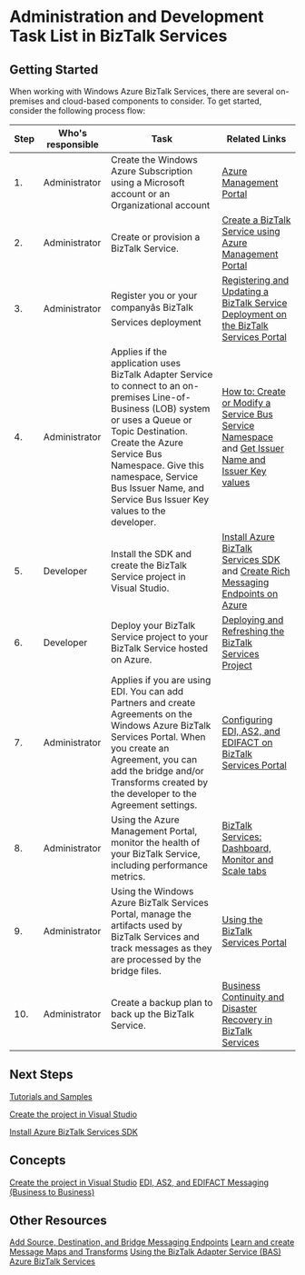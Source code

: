 <properties 
	pageTitle="Administration and Development Task List in BizTalk Services | Windows Azure BizTalk Services" 
	description="" 
	services="biztalk-services" 
	documentationCenter="" 
	authors="msftman" 
	manager="dwrede" 
	editor="cgronlun"/>

<tags
	ms.service="biztalk-services"
	ms.date="12/02/2015"
	wacn.date=""/>

# Administration and Development Task List in BizTalk Services  

## Getting Started
When working with Windows Azure BizTalk Services, there are several on-premises and cloud-based components to consider. To get started, consider the following process flow:  

|Step|Who's responsible|Task|Related Links|
|----|----|----|----|
1.|Administrator|Create the Windows Azure Subscription using a Microsoft account or an Organizational account|[Azure Management Portal](https://manage.windowsazure.cn/)|
|2.|Administrator|Create or provision a BizTalk Service.|[Create a BizTalk Service using Azure Management Portal](http://go.microsoft.com/fwlink/p/?LinkID=302280)|
|3.|Administrator|Register you or your companyâs BizTalk Services deployment|[Registering and Updating a BizTalk Service Deployment on the BizTalk Services Portal](https://msdn.microsoft.com/zh-cn/library/azure/hh689837.aspx)|
|4.|Administrator|Applies if the application uses BizTalk Adapter Service to connect to an on-premises Line-of-Business (LOB) system or uses a Queue or Topic Destination.  Create the Azure Service Bus Namespace. Give this namespace, Service Bus Issuer Name, and Service Bus Issuer Key values to the developer.|[How to: Create or Modify a Service Bus Service Namespace]() and [Get Issuer Name and Issuer Key values]()|
|5.|Developer|Install the SDK and create the BizTalk Service project in Visual Studio.|[Install Azure BizTalk Services SDK]() and [Create Rich Messaging Endpoints on Azure]()|
|6.|Developer|Deploy your BizTalk Service project to your BizTalk Service hosted on Azure.|[Deploying and Refreshing the BizTalk Services Project](https://msdn.microsoft.com/zh-cn/library/azure/hh689881.aspx)|
|7.|Administrator|Applies if you are using EDI.  You can add Partners and create Agreements on the Windows Azure BizTalk Services Portal. When you create an Agreement, you can add the bridge and/or Transforms created by the developer to the Agreement settings.|[Configuring EDI, AS2, and EDIFACT on BizTalk Services Portal](https://msdn.microsoft.com/zh-cn/library/azure/hh689853.aspx)|
|8.|Administrator|Using the Azure Management Portal, monitor the health of your BizTalk Service, including performance metrics.|[BizTalk Services: Dashboard, Monitor and Scale tabs](http://go.microsoft.com/fwlink/p/?LinkID=302281)|
|9.|Administrator|Using the Windows Azure BizTalk Services Portal, manage the artifacts used by BizTalk Services and track messages as they are processed by the bridge files.|[Using the BizTalk Services Portal](https://msdn.microsoft.com/zh-cn/library/azure/dn874043.aspx)|
|10.|Administrator|Create a backup plan to back up the BizTalk Service.|[Business Continuity and Disaster Recovery in BizTalk Services](https://msdn.microsoft.com/zh-cn/library/azure/dn509557.aspx) |  
## Next Steps
[Tutorials and Samples](https://msdn.microsoft.com/zh-cn/library/azure/hh689895.aspx)

[Create the project in Visual Studio](https://msdn.microsoft.com/zh-cn/library/azure/hh689811.aspx)

[Install Azure BizTalk Services SDK](https://msdn.microsoft.com/zh-cn/library/azure/hh689760.aspx)

## Concepts
[Create the project in Visual Studio](https://msdn.microsoft.com/zh-cn/library/azure/hh689811.aspx)
[EDI, AS2, and EDIFACT Messaging (Business to Business)](https://msdn.microsoft.com/zh-cn/library/azure/hh689898.aspx)  
## Other Resources  
[Add Source, Destination, and Bridge Messaging Endpoints](https://msdn.microsoft.com/zh-cn/library/azure/hh689877.aspx)
[Learn and create Message Maps and Transforms](https://msdn.microsoft.com/zh-cn/library/azure/hh689905.aspx)
[Using the BizTalk Adapter Service (BAS)](https://msdn.microsoft.com/zh-cn/library/azure/hh689889.aspx)
[Azure BizTalk Services](http://go.microsoft.com/fwlink/p/?LinkID=303664)
